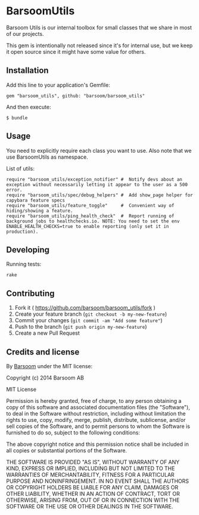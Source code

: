 # BarsoomUtils

Barsoom Utils is our internal toolbox for small classes that we share in most of our projects.

This gem is intentionally not released since it's for internal use, but we keep it open
source since it might have some value for others.

## Installation

Add this line to your application's Gemfile:

    gem "barsoom_utils", github: "barsoom/barsoom_utils"

And then execute:

    $ bundle

## Usage

You need to explicitly require each class you want to use.
Also note that we use BarsoomUtils as namespace.

List of utils:

    require "barsoom_utils/exception_notifier" #  Notify devs about an exception without necessarily letting it appear to the user as a 500 error.
    require "barsoom_utils/spec/debug_helpers" #  Add show_page helper for capybara feature specs
    require "barsoom_utils/feature_toggle"     #  Convenient way of hiding/showing a feature.
    require "barsoom_utils/ping_health_check"  #  Report running of background jobs to healthchecks.io. NOTE: You need to set the env ENABLE_HEALTH_CHECKS=true to enable reporting (only set it in production).

## Developing

Running tests:

    rake

## Contributing

1. Fork it ( https://github.com/barsoom/barsoom_utils/fork )
2. Create your feature branch (`git checkout -b my-new-feature`)
3. Commit your changes (`git commit -am "Add some feature"`)
4. Push to the branch (`git push origin my-new-feature`)
5. Create a new Pull Request

## Credits and license

By [Barsoom](http://barsoom.se) under the MIT license:

Copyright (c) 2014 Barsoom AB

MIT License

Permission is hereby granted, free of charge, to any person obtaining
a copy of this software and associated documentation files (the
"Software"), to deal in the Software without restriction, including
without limitation the rights to use, copy, modify, merge, publish,
distribute, sublicense, and/or sell copies of the Software, and to
permit persons to whom the Software is furnished to do so, subject to
the following conditions:

The above copyright notice and this permission notice shall be
included in all copies or substantial portions of the Software.

THE SOFTWARE IS PROVIDED "AS IS", WITHOUT WARRANTY OF ANY KIND,
EXPRESS OR IMPLIED, INCLUDING BUT NOT LIMITED TO THE WARRANTIES OF
MERCHANTABILITY, FITNESS FOR A PARTICULAR PURPOSE AND
NONINFRINGEMENT. IN NO EVENT SHALL THE AUTHORS OR COPYRIGHT HOLDERS BE
LIABLE FOR ANY CLAIM, DAMAGES OR OTHER LIABILITY, WHETHER IN AN ACTION
OF CONTRACT, TORT OR OTHERWISE, ARISING FROM, OUT OF OR IN CONNECTION
WITH THE SOFTWARE OR THE USE OR OTHER DEALINGS IN THE SOFTWARE.

